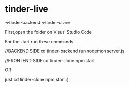 # tinder-live

->tinder-backend
->tinder-clone

First,open the folder on Visual Studio Code

For the start run these commands


//BACKEND SIDE
cd tinder-backend
run nodemon server.js

//FRONTEND SIDE
cd tinder-clone
npm start


OR

just cd tinder-clone
npm start :)
